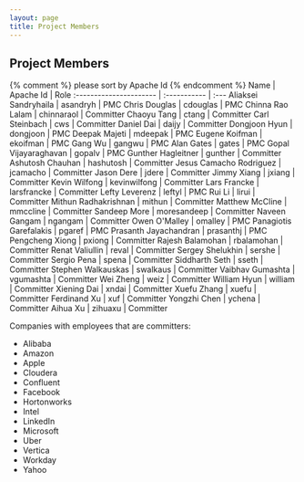 ```yaml
---
layout: page
title: Project Members
---
```


## Project Members

{% comment %}
please sort by Apache Id
{% endcomment %}
Name                    | Apache Id    | Role
:---------------------- | :----------- | :---
Aliaksei Sandryhaila    | asandryh     | PMC
Chris Douglas           | cdouglas     | PMC
Chinna Rao Lalam        | chinnaraol   | Committer
Chaoyu Tang             | ctang        | Committer
Carl Steinbach          | cws          | Committer
Daniel Dai              | daijy        | Committer
Dongjoon Hyun           | dongjoon     | PMC
Deepak Majeti           | mdeepak      | PMC
Eugene Koifman          | ekoifman     | PMC
Gang Wu                 | gangwu       | PMC
Alan Gates              | gates        | PMC
Gopal Vijayaraghavan    | gopalv       | PMC
Gunther Hagleitner      | gunther      | Committer
Ashutosh Chauhan        | hashutosh    | Committer
Jesus Camacho Rodriguez | jcamacho     | Committer
Jason Dere              | jdere        | Committer
Jimmy Xiang             | jxiang       | Committer
Kevin Wilfong           | kevinwilfong | Committer
Lars Francke            | larsfrancke  | Committer
Lefty Leverenz          | leftyl       | PMC
Rui Li                  | lirui        | Committer
Mithun Radhakrishnan    | mithun       | Committer
Matthew McCline         | mmccline     | Committer
Sandeep More            | moresandeep  | Committer
Naveen Gangam           | ngangam      | Committer
Owen O'Malley           | omalley      | PMC
Panagiotis Garefalakis  | pgaref       | PMC
Prasanth Jayachandran   | prasanthj    | PMC
Pengcheng Xiong         | pxiong       | Committer
Rajesh Balamohan        | rbalamohan   | Committer
Renat Valiullin         | reval        | Committer
Sergey Shelukhin        | sershe       | Committer
Sergio Pena             | spena        | Committer
Siddharth Seth          | sseth        | Committer
Stephen Walkauskas      | swalkaus     | Committer
Vaibhav Gumashta        | vgumashta    | Committer
Wei Zheng               | weiz         | Committer
William Hyun            | william      | Committer
Xiening Dai             | xndai        | Committer
Xuefu Zhang             | xuefu        | Committer
Ferdinand Xu            | xuf          | Committer
Yongzhi Chen            | ychena       | Committer
Aihua Xu                | zihuaxu      | Committer

Companies with employees that are committers:

* Alibaba
* Amazon
* Apple
* Cloudera
* Confluent
* Facebook
* Hortonworks
* Intel
* LinkedIn
* Microsoft
* Uber
* Vertica
* Workday
* Yahoo
